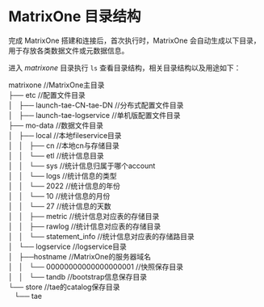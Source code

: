 # MatrixOne 目录结构

完成 MatrixOne 搭建和连接后，首次执行时，MatrixOne 会自动生成以下目录，用于存放各类数据文件或元数据信息。

进入 *matrixone* 目录执行 `ls` 查看目录结构，相关目录结构以及用途如下：

matrixone    //MatrixOne主目录<br>
├── etc   //配置文件目录<br>
│   ├── launch-tae-CN-tae-DN  //分布式配置文件目录<br>
│   ├── launch-tae-logservice  //单机版配置文件目录<br>
├── mo-data  //数据文件目录<br>
│   ├── local   //本地fileservice目录<br>
│   │   ├── cn //本地cn与存储目录<br>
│   │   └── etl   //统计信息目录<br>
│   │       └── sys //统计信息归属于哪个account<br>
│   │           └── logs //统计信息的类型<br>
│   │               └── 2022 //统计信息的年份<br>
│   │                   └── 10  //统计信息的月份<br>
│   │                       └── 27 //统计信息的天数<br>
│   │                           ├── metric //统计信息对应表的存储目录<br>
│   │                           ├── rawlog //统计信息对应表的存储目录<br>
│   │                           └── statement_info //统计信息对应表的存储路目录<br>
│   └── logservice  //logservice目录<br>
│       ├──hostname //MatrixOne的服务器域名<br>
│       │   └── 00000000000000000001 //快照保存目录<br>
│       │       └── tandb //bootstrap信息保存目录<br>
└── store //tae的catalog保存目录<br>
    └── tae<br>
